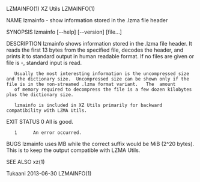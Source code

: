 LZMAINFO(1)                                                                                        XZ Utils                                                                                       LZMAINFO(1)



NAME
       lzmainfo - show information stored in the .lzma file header

SYNOPSIS
       lzmainfo [--help] [--version] [file...]

DESCRIPTION
       lzmainfo  shows  information stored in the .lzma file header.  It reads the first 13 bytes from the specified file, decodes the header, and prints it to standard output in human readable format.  If
       no files are given or file is -, standard input is read.

       Usually the most interesting information is the uncompressed size and the dictionary size.  Uncompressed size can be shown only if the file is in the non-streamed .lzma format variant.   The  amount
       of memory required to decompress the file is a few dozen kilobytes plus the dictionary size.

       lzmainfo is included in XZ Utils primarily for backward compatibility with LZMA Utils.

EXIT STATUS
       0      All is good.

       1      An error occurred.

BUGS
       lzmainfo uses MB while the correct suffix would be MiB (2^20 bytes).  This is to keep the output compatible with LZMA Utils.

SEE ALSO
       xz(1)



Tukaani                                                                                           2013-06-30                                                                                      LZMAINFO(1)
